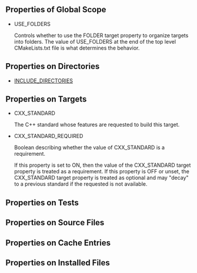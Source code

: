 ## Properties of Global Scope

- USE_FOLDERS

    Controls whether to use the FOLDER target property to organize targets into folders. The value of USE_FOLDERS at the end of the top level CMakeLists.txt file is what determines the behavior.

## Properties on Directories

- [INCLUDE_DIRECTORIES](./Properties%20on%20Directories/INCLUDE_DIRECTORIES.md)

## Properties on Targets

- CXX_STANDARD

    The C++ standard whose features are requested to build this target.

- CXX_STANDARD_REQUIRED

    Boolean describing whether the value of CXX_STANDARD is a requirement.

    If this property is set to ON, then the value of the CXX_STANDARD target property is treated as a requirement. If this property is OFF or unset, the CXX_STANDARD target property is treated as optional and may "decay" to a previous standard if the requested is not available.

## Properties on Tests

## Properties on Source Files

## Properties on Cache Entries

## Properties on Installed Files